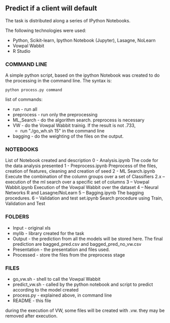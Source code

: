 ## Predict if a client will default

The task is distributed along a series of IPython Notebooks.

The following technologies were used:

- Python, Scikit-learn, Ipython Notebook (Jupyter), Lasagne, NoLearn
- Vowpal Wabbit
- R Studio

### COMMAND LINE

A simple python script, based on the ipython Notebook
was created to do the processing in the command line.
The syntax is:

    python process.py command

list of commands:

- run - run all
- preprocess - run only the preprocessing
- ML_Search - do the algorithm search. preprocess is necessary
- VW - do the Vowpal Wabbit trainig. If the result is not .733, 
    - run "./go_wh.sh 15" in the command line
- bagging - do the weighting of the files on the output.


### NOTEBOOKS
List of Notebook created and description
0 - Analysis.ipynb
    The code for the data analysis presented
1 - Preprocess.ipynb
    Preprocess of the files, creation of features, cleaning and creation of seed
2 - ML Search.ipynb
    Execute the combination of the column groups over a set of Classifiers
2.x – execution of the ml search over a specific set of columns
3 – Vowpal Wabbit.ipynb
    Execution of the Vowpal Wabbit over the dataset
4 – Neural Networks
    R and Lasagne/NoLearn
5 – Bagging.ipynb
    The bagging procedures. 
6 – Validation and test set.ipynb
    Search procedure using Train, Validation and Test

### FOLDERS
- Input - original xls
- mylib - library created for the task
- Output - the prediction from all the models will be stored here.
    The final prediction are bagged_pred.csv and bagged_pred_no_vw.csv
- Presentation - the presentation and files used.
- Processed - store the files from the preprocess stage

### FILES
- go_vw.sh - shell to call the Vowpal Wabbit
- predict_vw.sh - called by the python notebook and script to predict according to the model created
- process.py - explained above, in command line
- README - this file

during the execution of VW, some files will be created with .vw. they may be removed after execution.
